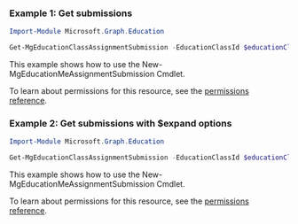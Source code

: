 ### Example 1: Get submissions

```powershellImport-Module Microsoft.Graph.Education

Get-MgEducationClassAssignmentSubmission -EducationClassId $educationClassId -EducationAssignmentId $educationAssignmentId
```
This example shows how to use the New-MgEducationMeAssignmentSubmission Cmdlet.
To learn about permissions for this resource, see the [permissions reference](/graph/permissions-reference).

### Example 2: Get submissions with $expand options

```powershellImport-Module Microsoft.Graph.Education

Get-MgEducationClassAssignmentSubmission -EducationClassId $educationClassId -EducationAssignmentId $educationAssignmentId -ExpandProperty "outcomes"
```
This example shows how to use the New-MgEducationMeAssignmentSubmission Cmdlet.
To learn about permissions for this resource, see the [permissions reference](/graph/permissions-reference).

